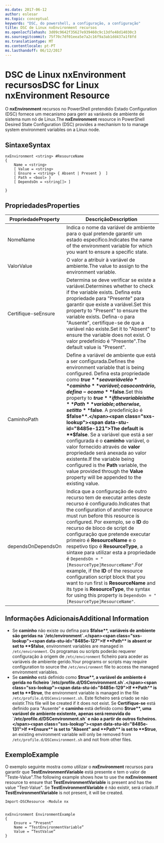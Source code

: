 ```yaml
---
ms.date: 2017-06-12
author: eslesar
ms.topic: conceptual
keywords: "DSC, do powershell, a configuração, a configuração"
title: DSC de Linux nxEnvironment recursos
ms.openlocfilehash: 3d09c9642f35627e939460c9c13dfe48d14030c3
ms.sourcegitcommit: 75f70c7df01eea5e7a2c16f9a3ab1dd437a1f8fd
ms.translationtype: MT
ms.contentlocale: pt-PT
ms.lasthandoff: 06/12/2017
---
```

# <a name="dsc-for-linux-nxenvironment-resource"></a><span data-ttu-id="8485e-103">DSC de Linux nxEnvironment recursos</span><span class="sxs-lookup"><span data-stu-id="8485e-103">DSC for Linux nxEnvironment Resource</span></span>

<span data-ttu-id="8485e-104">O **nxEnvironment** recursos no PowerShell pretendido Estado Configuration (DSC) fornece um mecanismo para gerir as variáveis de ambiente de sistema num nó de Linux.</span><span class="sxs-lookup"><span data-stu-id="8485e-104">The **nxEnvironment** resource in PowerShell Desired State Configuration (DSC) provides a mechanism to to manage system environment variables on a Linux node.</span></span>

## <a name="syntax"></a><span data-ttu-id="8485e-105">Sintaxe</span><span class="sxs-lookup"><span data-stu-id="8485e-105">Syntax</span></span>

```
nxEnvironment <string> #ResourceName
{
    Name = <string>
    [ Value = <string>
    [ Ensure = <string> { Absent | Present }  ]
    [ Path = <bool> }
    [ DependsOn = <string[]> ]

}
```

## <a name="properties"></a><span data-ttu-id="8485e-106">Propriedades</span><span class="sxs-lookup"><span data-stu-id="8485e-106">Properties</span></span>

|  <span data-ttu-id="8485e-107">Propriedade</span><span class="sxs-lookup"><span data-stu-id="8485e-107">Property</span></span> |  <span data-ttu-id="8485e-108">Descrição</span><span class="sxs-lookup"><span data-stu-id="8485e-108">Description</span></span> | 
|---|---|
| <span data-ttu-id="8485e-109">Nome</span><span class="sxs-lookup"><span data-stu-id="8485e-109">Name</span></span>| <span data-ttu-id="8485e-110">Indica o nome da variável de ambiente para o qual pretende garantir um estado específico.</span><span class="sxs-lookup"><span data-stu-id="8485e-110">Indicates the name of the environment variable for which you want to ensure a specific state.</span></span>| 
| <span data-ttu-id="8485e-111">Valor</span><span class="sxs-lookup"><span data-stu-id="8485e-111">Value</span></span>| <span data-ttu-id="8485e-112">O valor a atribuir à variável de ambiente.</span><span class="sxs-lookup"><span data-stu-id="8485e-112">The value to assign to the environment variable.</span></span>| 
| <span data-ttu-id="8485e-113">Certifique-se</span><span class="sxs-lookup"><span data-stu-id="8485e-113">Ensure</span></span>| <span data-ttu-id="8485e-114">Determina se deve verificar se existe a variável.</span><span class="sxs-lookup"><span data-stu-id="8485e-114">Determines whether to check if the variable exists.</span></span> <span data-ttu-id="8485e-115">Defina esta propriedade para "Presente" para garantir que existe a variável.</span><span class="sxs-lookup"><span data-stu-id="8485e-115">Set this property to "Present" to ensure the variable exists.</span></span> <span data-ttu-id="8485e-116">Defina-o para "Ausente", certifique-se de que a variável não existe.</span><span class="sxs-lookup"><span data-stu-id="8485e-116">Set it to "Absent" to ensure the variable does not exist.</span></span> <span data-ttu-id="8485e-117">O valor predefinido é "Presente".</span><span class="sxs-lookup"><span data-stu-id="8485e-117">The default value is "Present".</span></span>| 
| <span data-ttu-id="8485e-118">Caminho</span><span class="sxs-lookup"><span data-stu-id="8485e-118">Path</span></span>| <span data-ttu-id="8485e-119">Define a variável de ambiente que está a ser configurada.</span><span class="sxs-lookup"><span data-stu-id="8485e-119">Defines the environment variable that is being configured.</span></span> <span data-ttu-id="8485e-120">Defina esta propriedade como **$true** se a variável é o **caminho** variável; caso contrário, defina-o como **$false**.</span><span class="sxs-lookup"><span data-stu-id="8485e-120">Set this property to **$true** if the variable is the **Path** variable; otherwise, set it to **$false**.</span></span> <span data-ttu-id="8485e-121">A predefinição é **$false**.</span><span class="sxs-lookup"><span data-stu-id="8485e-121">The default is **$false**.</span></span> <span data-ttu-id="8485e-122">Se a variável que está a ser configurada é o **caminho** variável, o valor fornecido através de **valor** propriedade será anexada ao valor existente.</span><span class="sxs-lookup"><span data-stu-id="8485e-122">If the variable being configured is the **Path** variable, the value provided through the **Value** property will be appended to the existing value.</span></span>| 
| <span data-ttu-id="8485e-123">dependsOn</span><span class="sxs-lookup"><span data-stu-id="8485e-123">DependsOn</span></span> | <span data-ttu-id="8485e-124">Indica que a configuração de outro recurso tem de executar antes deste recurso é configurado.</span><span class="sxs-lookup"><span data-stu-id="8485e-124">Indicates that the configuration of another resource must run before this resource is configured.</span></span> <span data-ttu-id="8485e-125">Por exemplo, se o **ID** do recurso de bloco de script de configuração que pretende executar primeiro é **ResourceName** e o respetivo tipo é **ResourceType**, a sintaxe para utilizar esta a propriedade é `DependsOn = "[ResourceType]ResourceName"`.</span><span class="sxs-lookup"><span data-stu-id="8485e-125">For example, if the **ID** of the resource configuration script block that you want to run first is **ResourceName** and its type is **ResourceType**, the syntax for using this property is `DependsOn = "[ResourceType]ResourceName"`.</span></span>| 

## <a name="additional-information"></a><span data-ttu-id="8485e-126">Informações Adicionais</span><span class="sxs-lookup"><span data-stu-id="8485e-126">Additional Information</span></span>

* <span data-ttu-id="8485e-127">Se **caminho** não existe ou defina para **$false**, variáveis de ambiente são geridas na `/etc/environment`.</span><span class="sxs-lookup"><span data-stu-id="8485e-127">If **Path** is absent or set to **$false**, environment variables are managed in `/etc/environment`.</span></span> <span data-ttu-id="8485e-128">Os programas ou scripts poderão requerer configuração à origem de `/etc/environment` ficheiro para aceder as variáveis de ambiente gerido.</span><span class="sxs-lookup"><span data-stu-id="8485e-128">Your programs or scripts may require configuration to source the `/etc/environment` file to access the managed environment variables.</span></span>
* <span data-ttu-id="8485e-129">Se **caminho** está definido como **$true**, a variável de ambiente é gerida no ficheiro `/etc/profile.d/DSCenvironment.sh`.</span><span class="sxs-lookup"><span data-stu-id="8485e-129">If **Path** is set to **$true**, the environment variable is managed in the file `/etc/profile.d/DSCenvironment.sh`.</span></span> <span data-ttu-id="8485e-130">Este ficheiro será criado se não existir.</span><span class="sxs-lookup"><span data-stu-id="8485e-130">This file will be created if it does not exist.</span></span> <span data-ttu-id="8485e-131">Se **Certifique-se** está definido para "Ausente" e **caminho** está definido como **$true**, uma variável de ambiente existente, apenas será removida do `/etc/profile.d/DSCenvironment.sh` e não a partir de outros ficheiros.</span><span class="sxs-lookup"><span data-stu-id="8485e-131">If **Ensure** is set to "Absent" and **Path** is set to **$true**, an existing environment variable will only be removed from `/etc/profile.d/DSCenvironment.sh` and not from other files.</span></span>

## <a name="example"></a><span data-ttu-id="8485e-132">Exemplo</span><span class="sxs-lookup"><span data-stu-id="8485e-132">Example</span></span>

<span data-ttu-id="8485e-133">O exemplo seguinte mostra como utilizar o **nxEnvironment** recursos para garantir que **TestEnvironmentVariable** está presente e tem o valor de "Teste-Value".</span><span class="sxs-lookup"><span data-stu-id="8485e-133">The following example shows how to use the **nxEnvironment** resource to ensure that **TestEnvironmentVariable** is present and has the value "Test-Value".</span></span> <span data-ttu-id="8485e-134">Se **TestEnvironmentVariable** é não existir, será criado.</span><span class="sxs-lookup"><span data-stu-id="8485e-134">If **TestEnvironmentVariable** is not present, it will be created.</span></span>

```
Import-DSCResource -Module nx 


nxEnvironment EnvironmentExample
{
    Ensure = “Present”
    Name = “TestEnvironmentVariable”
    Value = “TestValue”
}
```


